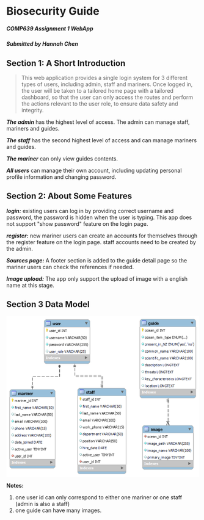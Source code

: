 
# Biosecurity Guide 

##### COMP639 Assignment 1 WebApp

#####  *Submitted by Hannah Chen*

##

## Section 1: A Short Introduction

> This web application provides a single login system for 3 different types of users, including admin, staff and mariners. Once logged in, the user will be taken to a tailored home page with a tailored dashboard, so that the user can only access the routes and perform the actions relevant to the user role, to ensure data safety and integrity. 

***The admin*** has the highest level of access. The admin can manage staff, mariners and guides.

***The staff*** has the second highest level of access and can manage mariners and guides. 

***The mariner*** can only view guides contents. 

***All users*** can manage their own account, including updating personal profile information and changing password.

## Section 2: About Some Features

***login:*** existing users can log in by providing correct username and password, the password is hidden when the user is typing. This app does not support "show password" feature on the login page.

***register:*** new mariner users can create an accounts for themselves through the register feature on the login page. staff accounts need to be created by the admin.

***Sources page:*** A footer section is added to the guide detail page so the mariner users can check the references if needed.

***Image upload:*** The app only support the upload of image with a english name at this stage.

## Section 3 Data Model
 <img src="biosecurity\static\img\database_structure.png" alt="database_structure" align=center />

**Notes:**
1. one user id can only correspond to either one mariner or one staff (admin is also a staff)
2. one guide can have many images.